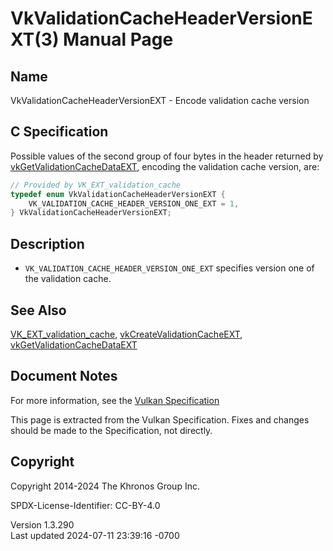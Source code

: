 # VkValidationCacheHeaderVersionEXT(3) Manual Page

## Name

VkValidationCacheHeaderVersionEXT - Encode validation cache version



## <a href="#_c_specification" class="anchor"></a>C Specification

Possible values of the second group of four bytes in the header returned
by [vkGetValidationCacheDataEXT](https://registry.khronos.org/vulkan/specs/1.3-extensions/man/html/vkGetValidationCacheDataEXT.html),
encoding the validation cache version, are:

``` c
// Provided by VK_EXT_validation_cache
typedef enum VkValidationCacheHeaderVersionEXT {
    VK_VALIDATION_CACHE_HEADER_VERSION_ONE_EXT = 1,
} VkValidationCacheHeaderVersionEXT;
```

## <a href="#_description" class="anchor"></a>Description

- `VK_VALIDATION_CACHE_HEADER_VERSION_ONE_EXT` specifies version one of
  the validation cache.

## <a href="#_see_also" class="anchor"></a>See Also

[VK_EXT_validation_cache](https://registry.khronos.org/vulkan/specs/1.3-extensions/man/html/VK_EXT_validation_cache.html),
[vkCreateValidationCacheEXT](https://registry.khronos.org/vulkan/specs/1.3-extensions/man/html/vkCreateValidationCacheEXT.html),
[vkGetValidationCacheDataEXT](https://registry.khronos.org/vulkan/specs/1.3-extensions/man/html/vkGetValidationCacheDataEXT.html)

## <a href="#_document_notes" class="anchor"></a>Document Notes

For more information, see the <a
href="https://registry.khronos.org/vulkan/specs/1.3-extensions/html/vkspec.html#VkValidationCacheHeaderVersionEXT"
target="_blank" rel="noopener">Vulkan Specification</a>

This page is extracted from the Vulkan Specification. Fixes and changes
should be made to the Specification, not directly.

## <a href="#_copyright" class="anchor"></a>Copyright

Copyright 2014-2024 The Khronos Group Inc.

SPDX-License-Identifier: CC-BY-4.0

Version 1.3.290  
Last updated 2024-07-11 23:39:16 -0700
